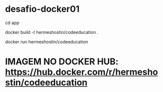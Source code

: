 # desafio-docker01

cd app

docker build -t hermeshostin/codeeducation .

docker run hermeshostin/codeeducation  

# IMAGEM NO DOCKER HUB: https://hub.docker.com/r/hermeshostin/codeeducation

